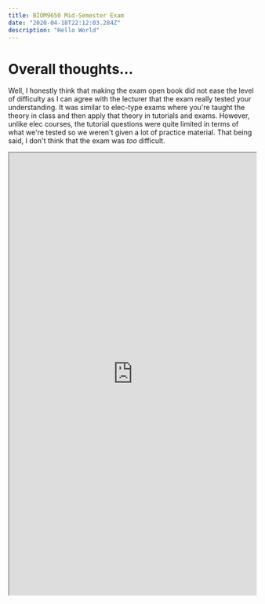 ```yaml
---
title: BIOM9650 Mid-Semester Exam
date: "2020-04-18T22:12:03.284Z"
description: "Hello World"
---
```


# Overall thoughts...

Well, I honestly think that making the exam open book did not ease the level of difficulty as I can agree with the lecturer that the exam really tested your understanding. It was similar to elec-type exams where you're taught the theory in class and then apply that theory in tutorials and exams. However, unlike elec courses, the tutorial questions were quite limited in terms of what we're tested so we weren't given a lot of practice material. That being said, I don't think that the exam was _too_ difficult.

<iframe src="https://drive.google.com/file/d/1zjqzc9W3xc5ndCO9pcTAjbkOAMCcEJP8/preview" width="100%" height="900"></iframe>